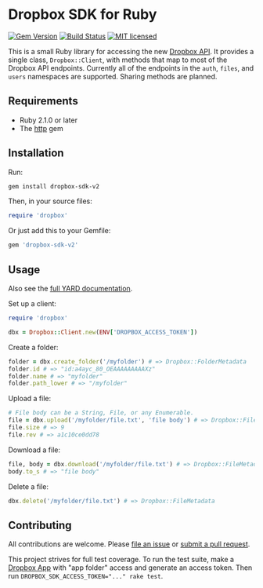 # Dropbox SDK for Ruby

[![Gem Version](https://img.shields.io/gem/v/dropbox-sdk-v2.svg)](https://rubygems.org/gems/dropbox-sdk-v2)
[![Build Status](https://travis-ci.org/waits/dropbox-sdk-ruby.svg?branch=master)](https://travis-ci.org/waits/dropbox-sdk-ruby)
[![MIT licensed](https://img.shields.io/badge/license-MIT-blue.svg)](https://github.com/waits/dropbox-sdk-ruby/blob/master/LICENSE)

This is a small Ruby library for accessing the new [Dropbox API](https://www.dropbox.com/developers/documentation/http/overview). It provides a single class, `Dropbox::Client`, with methods that map to most of the Dropbox API endpoints. Currently all of the endpoints in the `auth`, `files`, and `users` namespaces are supported. Sharing methods are planned.

## Requirements
- Ruby 2.1.0 or later
- The [http](https://github.com/httprb/http) gem

## Installation

Run:
```bash
gem install dropbox-sdk-v2
```

Then, in your source files:
```ruby
require 'dropbox'
```

Or just add this to your Gemfile:
```ruby
gem 'dropbox-sdk-v2'
```

## Usage

Also see the [full YARD documentation](http://www.rubydoc.info/github/waits/dropbox-sdk-ruby).

Set up a client:
```ruby
require 'dropbox'

dbx = Dropbox::Client.new(ENV['DROPBOX_ACCESS_TOKEN'])
```

Create a folder:
```ruby
folder = dbx.create_folder('/myfolder') # => Dropbox::FolderMetadata
folder.id # => "id:a4ayc_80_OEAAAAAAAAAXz"
folder.name # => "myfolder"
folder.path_lower # => "/myfolder"
```

Upload a file:
```ruby
# File body can be a String, File, or any Enumerable.
file = dbx.upload('/myfolder/file.txt', 'file body') # => Dropbox::FileMetadata
file.size # => 9
file.rev # => a1c10ce0dd78
```

Download a file:
```ruby
file, body = dbx.download('/myfolder/file.txt') # => Dropbox::FileMetadata, HTTP::Response::Body
body.to_s # => "file body"
```

Delete a file:
```ruby
dbx.delete('/myfolder/file.txt') # => Dropbox::FileMetadata
```

## Contributing

All contributions are welcome. Please [file an issue](https://github.com/waits/dropbox-sdk-ruby/issues) or [submit a pull request](https://github.com/waits/dropbox-sdk-ruby/pulls).

This project strives for full test coverage. To run the test suite, make a [Dropbox App](https://www.dropbox.com/developers/apps) with "app folder" access and generate an access token. Then run `DROPBOX_SDK_ACCESS_TOKEN="..." rake test`.
